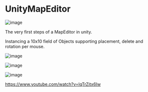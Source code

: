 # UnityMapEditor
![image](https://github.com/DarkExceptionSoftware/UnityMapEditor/assets/110319655/7985a62d-236a-4702-b38e-ed79b5c9dbb2)

The very first steps of a MapEditor in unity.

Instancing a 10x10 field of Objects supporting placement, delete and rotation per mouse.

![image](https://github.com/DarkExceptionSoftware/UnityMapEditor/assets/110319655/2fad731a-236a-440c-8299-4e0d2b51dc1b)

![image](https://github.com/DarkExceptionSoftware/UnityMapEditor/assets/110319655/78da2799-30d4-4818-b6af-6986ce3bdf1e)

![image](https://github.com/DarkExceptionSoftware/UnityMapEditor/assets/110319655/40d3efe4-53d2-4619-8320-09d8018bb696)

https://www.youtube.com/watch?v=lqTrZitx6Iw
